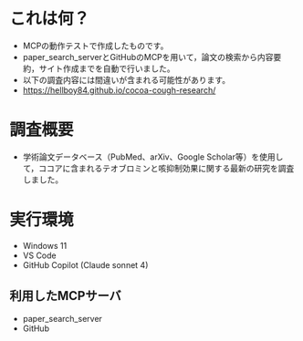 # これは何？ 
- MCPの動作テストで作成したものです。
- paper_search_serverとGitHubのMCPを用いて，論文の検索から内容要約，サイト作成までを自動で行いました。
- 以下の調査内容には間違いが含まれる可能性があります。
- https://hellboy84.github.io/cocoa-cough-research/

# 調査概要
- 学術論文データベース（PubMed、arXiv、Google Scholar等）を使用して，ココアに含まれるテオブロミンと咳抑制効果に関する最新の研究を調査しました。

# 実行環境
- Windows 11
- VS Code
- GitHub Copilot (Claude sonnet 4)
## 利用したMCPサーバ
- paper_search_server
- GitHub

